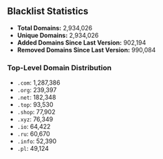 ## Blacklist Statistics

- **Total Domains:** 2,934,026
- **Unique Domains:** 2,934,026
- **Added Domains Since Last Version:** 902,194
- **Removed Domains Since Last Version:** 990,084

### Top-Level Domain Distribution

-  `.com`: 1,287,386
-  `.org`: 239,397
-  `.net`: 182,348
-  `.top`: 93,530
-  `.shop`: 77,902
-  `.xyz`: 76,349
-  `.io`: 64,422
-  `.ru`: 60,670
-  `.info`: 52,390
-  `.pl`: 49,124
